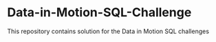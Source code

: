 # Data-in-Motion-SQL-Challenge
This repository contains solution for the Data in Motion SQL challenges
